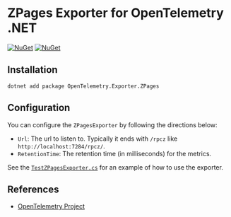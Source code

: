 # ZPages Exporter for OpenTelemetry .NET

[![NuGet](https://img.shields.io/nuget/v/OpenTelemetry.Exporter.ZPages.svg)](https://www.nuget.org/packages/OpenTelemetry.Exporter.ZPages)
[![NuGet](https://img.shields.io/nuget/dt/OpenTelemetry.Exporter.ZPages.svg)](https://www.nuget.org/packages/OpenTelemetry.Exporter.ZPages)

## Installation

```shell
dotnet add package OpenTelemetry.Exporter.ZPages
```

## Configuration

You can configure the `ZPagesExporter` by following the directions below:

* `Url`: The url to listen to. Typically it ends with `/rpcz` like `http://localhost:7284/rpcz/`.
* `RetentionTime`: The retention time (in milliseconds) for the metrics.

See the
[`TestZPagesExporter.cs`](../../examples/Console/TestZPagesExporter.cs)
for an example of how to use the exporter.

## References

* [OpenTelemetry Project](https://opentelemetry.io/)
